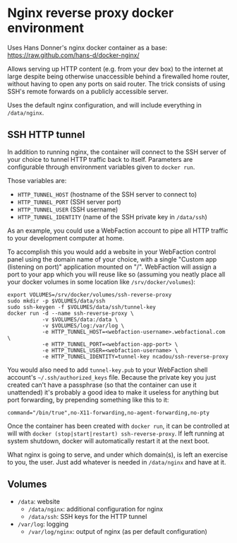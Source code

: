 Nginx reverse proxy docker environment
======================================

Uses Hans Donner's nginx docker container as a base:
https://raw.github.com/hans-d/docker-nginx/

Allows serving up HTTP content (e.g. from your dev box) to the internet at
large despite being otherwise unaccessible behind a firewalled home router,
without having to open any ports on said router. The trick consists of using
SSH's remote forwards on a publicly accessible server.

Uses the default nginx configuration, and will include everything in
`/data/nginx`.

SSH HTTP tunnel
---------------

In addition to running nginx, the container will connect to the SSH server of
your choice to tunnel HTTP traffic back to itself. Parameters are configurable
through environment variables given to `docker run`.

Those variables are:
- `HTTP_TUNNEL_HOST` (hostname of the SSH server to connect to)
- `HTTP_TUNNEL_PORT` (SSH server port)
- `HTTP_TUNNEL_USER` (SSH username)
- `HTTP_TUNNEL_IDENTITY` (name of the SSH private key in `/data/ssh`)

As an example, you could use a WebFaction account to pipe all HTTP traffic to
your development computer at home.

To accomplish this you would add a website in your WebFaction control panel
using the domain name of your choice, with a single "Custom app (listening on
port)" application mounted on "/". WebFaction will assign a port to your app
which you will reuse like so (assuming you neatly place all your docker
volumes in some location like `/srv/docker/volumes`):

```
export VOLUMES=/srv/docker/volumes/ssh-reverse-proxy
sudo mkdir -p $VOLUMES/data/ssh
sudo ssh-keygen -f $VOLUMES/data/ssh/tunnel-key
docker run -d --name ssh-reverse-proxy \
           -v $VOLUMES/data:/data \
           -v $VOLUMES/log:/var/log \
           -e HTTP_TUNNEL_HOST=<webfaction-username>.webfactional.com \
           -e HTTP_TUNNEL_PORT=<webfaction-app-port> \
           -e HTTP_TUNNEL_USER=<webfaction-username> \
           -e HTTP_TUNNEL_IDENTITY=tunnel-key ncadou/ssh-reverse-proxy
```

You would also need to add `tunnel-key.pub` to your WebFaction shell account's
`~/.ssh/authorized_keys` file. Because the private key you just created can't
have a passphrase (so that the container can use it unattended) it's probably a
good idea to make it useless for anything but port forwarding, by prepending
something like this to it:

`command="/bin/true",no-X11-forwarding,no-agent-forwarding,no-pty`

Once the container has been created with `docker run`, it can be controlled at
will with `docker (stop|start|restart) ssh-reverse-proxy`. If left running at
system shutdown, docker will automatically restart it at the next boot.

What nginx is going to serve, and under which domain(s), is left an exercise to
you, the user. Just add whatever is needed in `/data/nginx` and have at it.

Volumes
-------

- `/data`: website
  - `/data/nginx`: additional configuration for nginx
  - `/data/ssh`: SSH keys for the HTTP tunnel
- `/var/log`: logging
  - `/var/log/nginx`: output of nginx (as per default configuration) 
